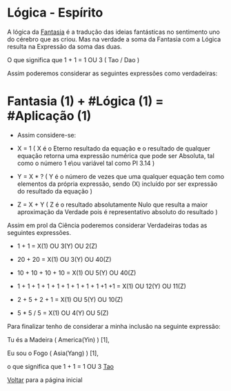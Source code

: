 # Lógica - Espírito

A lógica da [Fantasia](./FANTASIA.md) é a tradução das ideias fantásticas no sentimento uno do cérebro que as criou. Mas na verdade a soma da Fantasia com a Lógica resulta na Expressão da soma das duas.

O que significa que 1 + 1 = 1 OU 3 ( Tao / Dao )

Assim poderemos considerar as seguintes expressões como verdadeiras:

# Fantasia (1) + #Lógica (1) = #Aplicação (1)

- Assim considere-se:

- X = 1 ( X é o Eterno resultado da equação e o resultado de qualquer equação retorna uma expressão numérica que pode ser Absoluta, tal como o número 1 e\ou variável tal como PI 3.14 ) 
- Y = X * ? ( Y é  o número de vezes que uma qualquer equação tem como elementos da própria expressão, sendo (X) incluído por ser expressão do resultado da equação )
- Z = X + Y ( Z é o resultado absolutamente Nulo que resulta a maior aproximação da Verdade pois é representativo absoluto do resultado )

Assim em prol da Ciência poderemos considerar Verdadeiras todas as seguintes expressões.

- 1 + 1 = X(1) OU 3(Y) OU 2(Z)

- 20 + 20 = X(1) OU 3(Y) OU 40(Z)

- 10 + 10 + 10 + 10 = X(1) OU 5(Y) OU 40(Z)

- 1 + 1 + 1 + 1 + 1 + 1 + 1 + 1 + 1 +1 +1 = X(1) OU 12(Y) OU 11(Z) 

- 2 + 5 + 2 + 1 = X(1) OU 5(Y) OU 10(Z)

- 5 * 5 / 5 = X(1) OU 4(Y) OU 5(Z)

Para finalizar tenho de considerar a minha inclusão na seguinte expressão:

Tu és a Madeira ( America(Yin) ) [1],

Eu sou o Fogo ( Asia(Yang) ) [1],

o que significa que 1 + 1 = 1 OU 3 [Tao](https://wiki.odicforcesounds.com/art/pages/Data/Audio/ps/tracks/05/index.html)

[Voltar](./README.md) para a página inicial
